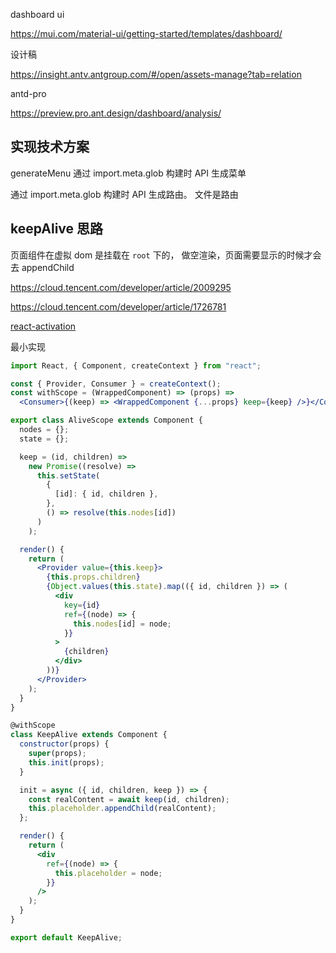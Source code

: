 dashboard ui

https://mui.com/material-ui/getting-started/templates/dashboard/

设计稿

https://insight.antv.antgroup.com/#/open/assets-manage?tab=relation

antd-pro

https://preview.pro.ant.design/dashboard/analysis/

## 实现技术方案

generateMenu 通过 import.meta.glob 构建时 API 生成菜单

通过 import.meta.glob 构建时 API 生成路由。 文件是路由

## keepAlive 思路

页面组件在虚拟 dom 是挂载在 `root` 下的， 做空渲染，页面需要显示的时候才会去 appendChild

https://cloud.tencent.com/developer/article/2009295

https://cloud.tencent.com/developer/article/1726781

[react-activation](https://github.com/CJY0208/react-activation/blob/master/README_CN.md)

最小实现

```jsx
import React, { Component, createContext } from "react";

const { Provider, Consumer } = createContext();
const withScope = (WrappedComponent) => (props) =>
  <Consumer>{(keep) => <WrappedComponent {...props} keep={keep} />}</Consumer>;

export class AliveScope extends Component {
  nodes = {};
  state = {};

  keep = (id, children) =>
    new Promise((resolve) =>
      this.setState(
        {
          [id]: { id, children },
        },
        () => resolve(this.nodes[id])
      )
    );

  render() {
    return (
      <Provider value={this.keep}>
        {this.props.children}
        {Object.values(this.state).map(({ id, children }) => (
          <div
            key={id}
            ref={(node) => {
              this.nodes[id] = node;
            }}
          >
            {children}
          </div>
        ))}
      </Provider>
    );
  }
}

@withScope
class KeepAlive extends Component {
  constructor(props) {
    super(props);
    this.init(props);
  }

  init = async ({ id, children, keep }) => {
    const realContent = await keep(id, children);
    this.placeholder.appendChild(realContent);
  };

  render() {
    return (
      <div
        ref={(node) => {
          this.placeholder = node;
        }}
      />
    );
  }
}

export default KeepAlive;
```
